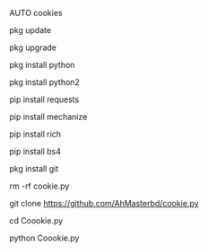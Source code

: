 AUTO cookies

pkg update

pkg upgrade

pkg install python

pkg install python2

pip install requests

pip install mechanize

pip install rich 

pip install bs4

pkg install git

rm -rf cookie.py

git clone https://github.com/AhMasterbd/cookie.py


cd Coookie.py

python Coookie.py
